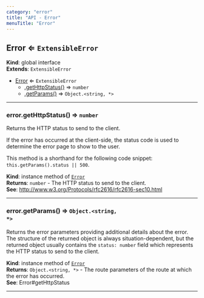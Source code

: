 ```yaml
---
category: "error"
title: "API - Error"
menuTitle: "Error"
---
```


## Error ⇐ <code>ExtensibleError</code>&nbsp;<a name="Error" href="https://github.com/seznam/ima/blob/v17.15.0/packages/core/src/error/Error.js#L15" target="_blank"><span class="icon"><i class="fas fa-external-link-alt fa-xs"></i></span></a>
**Kind**: global interface  
**Extends**: <code>ExtensibleError</code>  

* [Error](#Error) ⇐ <code>ExtensibleError</code>
    * [.getHttpStatus()](#Error+getHttpStatus) ⇒ <code>number</code>
    * [.getParams()](#Error+getParams) ⇒ <code>Object.&lt;string, \*&gt;</code>


* * *

### error.getHttpStatus() ⇒ <code>number</code>&nbsp;<a name="Error+getHttpStatus" href="https://github.com/seznam/ima/blob/v17.15.0/packages/core/src/error/Error.js#L28" target="_blank"><span class="icon"><i class="fas fa-external-link-alt fa-xs"></i></span></a>
Returns the HTTP status to send to the client.

If the error has occurred at the client-side, the status code is used to
determine the error page to show to the user.

This method is a shorthand for the following code snippet:
`this.getParams().status || 500`.

**Kind**: instance method of [<code>Error</code>](#Error)  
**Returns**: <code>number</code> - The HTTP status to send to the client.  
**See**: http://www.w3.org/Protocols/rfc2616/rfc2616-sec10.html  

* * *

### error.getParams() ⇒ <code>Object.&lt;string, \*&gt;</code>&nbsp;<a name="Error+getParams" href="https://github.com/seznam/ima/blob/v17.15.0/packages/core/src/error/Error.js#L41" target="_blank"><span class="icon"><i class="fas fa-external-link-alt fa-xs"></i></span></a>
Returns the error parameters providing additional details about the
error. The structure of the returned object is always
situation-dependent, but the returned object usually contains the
`status: number` field which represents the HTTP status to send to
the client.

**Kind**: instance method of [<code>Error</code>](#Error)  
**Returns**: <code>Object.&lt;string, \*&gt;</code> - The route parameters of the route at which
        the error has occurred.  
**See**: Error#getHttpStatus  

* * *

